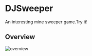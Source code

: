 # DJSweeper
An interesting mine sweeper game.Try it!
## Overview
![overview](https://github.com/An-DJ/DJSweeper/raw/master/overview/minesweeper-total.jpg)